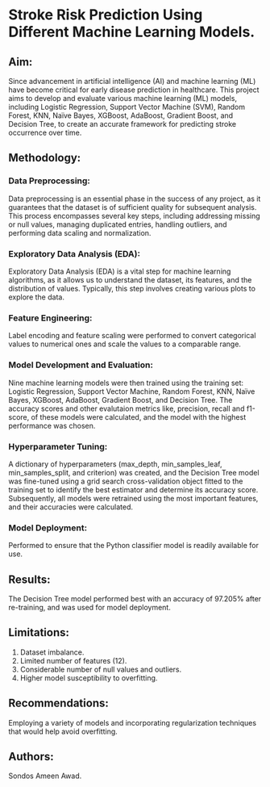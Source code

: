 # Stroke Risk Prediction Using Different Machine Learning Models.
## Aim:
Since advancement in artificial intelligence (AI) and machine learning (ML) have become critical for early disease prediction in healthcare. This project aims to develop and evaluate various machine learning (ML) models, including Logistic Regression, Support Vector Machine (SVM), Random Forest, KNN, Naïve Bayes, XGBoost, AdaBoost, Gradient Boost, and Decision Tree, to create an accurate framework for predicting stroke occurrence over time.
## Methodology:
### Data Preprocessing:
Data preprocessing is an essential phase in the success of any project, as it guarantees that the dataset is of sufficient quality for subsequent analysis. This process encompasses several key steps, including addressing missing or null values, managing duplicated entries, handling outliers, and performing data scaling and normalization.
### Exploratory Data Analysis (EDA):
Exploratory Data Analysis (EDA) is a vital step for machine learning algorithms, as it allows us to understand the dataset, its features, and the distribution of values. Typically, this step involves creating various plots to explore the data.
### Feature Engineering:
Label encoding and feature scaling were performed to convert categorical values to numerical ones and scale the values to a comparable range.
### Model Development and Evaluation:
Nine machine learning models were then trained using the training set: Logistic Regression, Support Vector Machine, Random Forest, KNN, Naïve Bayes, XGBoost, AdaBoost, Gradient Boost, and Decision Tree. The accuracy scores and other evalutaion metrics like, precision, recall and f1-score, of these models were calculated, and the model with the highest performance was chosen.
### Hyperparameter Tuning:
A dictionary of hyperparameters (max_depth, min_samples_leaf, min_samples_split, and criterion) was created, and the Decision Tree model was fine-tuned using a grid search cross-validation object fitted to the training set to identify the best estimator and determine its accuracy score. Subsequently, all models were retrained using the most important features, and their accuracies were calculated.
### Model Deployment:
Performed to ensure that the Python classifier model is readily available for use.
## Results:
The Decision Tree model performed best with an accuracy of 97.205% after re-training, and was used for model deployment.
## Limitations:
1. Dataset imbalance.
2. Limited number of features (12). 
3. Considerable number of null values and outliers.
4. Higher model susceptibility to overfitting.
## Recommendations:
Employing a variety of models and incorporating regularization techniques that would help avoid overfitting.
## Authors:
Sondos Ameen Awad.



